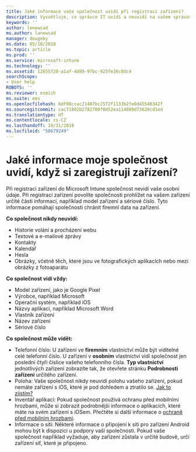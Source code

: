 ```yaml
---
title: Jaké informace vaše společnost uvidí při registraci zařízení?
description: Vysvětluje, co správce IT uvidí a neuvidí na vašem spravovaném zařízení.
keywords: ''
author: lenewsad
ms.author: lanewsad
manager: dougeby
ms.date: 05/18/2018
ms.topic: article
ms.prod: ''
ms.service: microsoft-intune
ms.technology: ''
ms.assetid: 12655728-a1af-4d89-97bc-925fe36c0dc4
searchScope:
- User help
ROBOTS: ''
ms.reviewer: esmich
ms.suite: ems
ms.openlocfilehash: bdf08ccac21407bc2572f1133b2fe8d45548342f
ms.sourcegitcommit: cac71802b2782700f0d52ea114089d73620cd1ed
ms.translationtype: HT
ms.contentlocale: cs-CZ
ms.lasthandoff: 10/31/2018
ms.locfileid: "50679249"
---
```

# <a name="what-information-can-my-company-see-when-i-enroll-my-device"></a>Jaké informace moje společnost uvidí, když si zaregistruji zařízení?

Při registraci zařízení do Microsoft Intune společnost nevidí vaše osobní údaje. Při registraci zařízení povolíte společnosti prohlížet na vašem zařízení určité části informací, například model zařízení a sériové číslo. Tyto informace pomáhají společnosti chránit firemní data na zařízení.

**Co společnost nikdy neuvidí:**

- Historie volání a procházení webu
- Textové a e-mailové zprávy
- Kontakty
- Kalendář
-   Hesla
- Obrázky, včetně těch, které jsou ve fotografických aplikacích nebo mezi obrázky z fotoaparátu

**Co společnost vidí vždy:**

- Model zařízení, jako je Google Pixel
- Výrobce, například Microsoft
- Operační systém, například iOS
- Názvy aplikací, například Microsoft Word
- Vlastník zařízení
- Název zařízení
- Sériové číslo

**Co společnost může vidět:**

-  Telefonní číslo: U zařízení ve **firemním** vlastnictví může být viditelné celé telefonní číslo. U zařízení v **osobním** vlastnictví vidí společnost jen poslední čtyři číslice vašeho telefonního čísla. **Typ vlastnictví** jednotlivých zařízení zobrazíte tak, že otevřete stránku **Podrobnosti zařízení** určitého zařízení.
-  Poloha: Vaše společnost nikdy neuvidí polohu vašeho zařízení, pokud nemáte zařízení s iOS, které je pod dohledem a ztratilo se. [Jak to zjistím?](https://go.microsoft.com/fwlink/?linkid=853816)
- Inventář aplikací: Pokud společnost používá ochranu před mobilními hrozbami, může si zobrazit podrobnější informace o aplikacích, které máte na svém zařízení s iOSem. Přečtěte si další informace o [ochraně před mobilním hrozbami](you-are-prompted-to-install-mtd-ios.md).
- Informace o síti: Některé informace o připojení k síti pro zařízení Android mohou být k dispozici u podpory vaší společnosti. Pokud vaše společnost například vyžaduje, aby zařízení zůstala v určité budově, určí zařízení síť, které je připojeno. 
